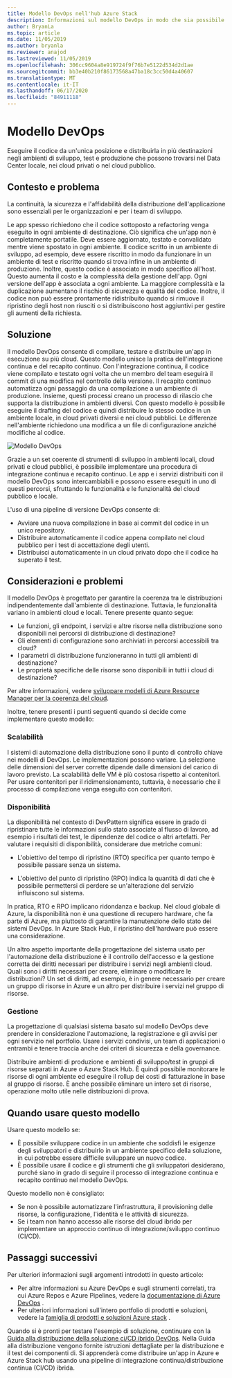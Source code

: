 ```yaml
---
title: Modello DevOps nell'hub Azure Stack
description: Informazioni sul modello DevOps in modo che sia possibile garantire la coerenza tra le distribuzioni in Azure e in hub Azure Stack.
author: BryanLa
ms.topic: article
ms.date: 11/05/2019
ms.author: bryanla
ms.reviewer: anajod
ms.lastreviewed: 11/05/2019
ms.openlocfilehash: 306cc9604a8e919724f9f76b7e5122d534d2d1ae
ms.sourcegitcommit: bb3e40b210f86173568a47ba18c3cc50d4a40607
ms.translationtype: MT
ms.contentlocale: it-IT
ms.lasthandoff: 06/17/2020
ms.locfileid: "84911118"
---
```

# <a name="devops-pattern"></a>Modello DevOps

Eseguire il codice da un'unica posizione e distribuirla in più destinazioni negli ambienti di sviluppo, test e produzione che possono trovarsi nel Data Center locale, nei cloud privati o nel cloud pubblico.

## <a name="context-and-problem"></a>Contesto e problema

La continuità, la sicurezza e l'affidabilità della distribuzione dell'applicazione sono essenziali per le organizzazioni e per i team di sviluppo.

Le app spesso richiedono che il codice sottoposto a refactoring venga eseguito in ogni ambiente di destinazione. Ciò significa che un'app non è completamente portatile. Deve essere aggiornato, testato e convalidato mentre viene spostato in ogni ambiente. Il codice scritto in un ambiente di sviluppo, ad esempio, deve essere riscritto in modo da funzionare in un ambiente di test e riscritto quando si trova infine in un ambiente di produzione. Inoltre, questo codice è associato in modo specifico all'host. Questo aumenta il costo e la complessità della gestione dell'app. Ogni versione dell'app è associata a ogni ambiente. La maggiore complessità e la duplicazione aumentano il rischio di sicurezza e qualità del codice. Inoltre, il codice non può essere prontamente ridistribuito quando si rimuove il ripristino degli host non riusciti o si distribuiscono host aggiuntivi per gestire gli aumenti della richiesta.

## <a name="solution"></a>Soluzione

Il modello DevOps consente di compilare, testare e distribuire un'app in esecuzione su più cloud. Questo modello unisce la pratica dell'integrazione continua e del recapito continuo. Con l'integrazione continua, il codice viene compilato e testato ogni volta che un membro del team eseguirà il commit di una modifica nel controllo della versione. Il recapito continuo automatizza ogni passaggio da una compilazione a un ambiente di produzione. Insieme, questi processi creano un processo di rilascio che supporta la distribuzione in ambienti diversi. Con questo modello è possibile eseguire il drafting del codice e quindi distribuire lo stesso codice in un ambiente locale, in cloud privati diversi e nei cloud pubblici. Le differenze nell'ambiente richiedono una modifica a un file di configurazione anziché modifiche al codice.

![Modello DevOps](media/pattern-cicd-pipeline/hybrid-ci-cd.png)

Grazie a un set coerente di strumenti di sviluppo in ambienti locali, cloud privati e cloud pubblici, è possibile implementare una procedura di integrazione continua e recapito continuo. Le app e i servizi distribuiti con il modello DevOps sono intercambiabili e possono essere eseguiti in uno di questi percorsi, sfruttando le funzionalità e le funzionalità del cloud pubblico e locale.

L'uso di una pipeline di versione DevOps consente di:

- Avviare una nuova compilazione in base ai commit del codice in un unico repository.
- Distribuire automaticamente il codice appena compilato nel cloud pubblico per i test di accettazione degli utenti.
- Distribuisci automaticamente in un cloud privato dopo che il codice ha superato il test.

## <a name="issues-and-considerations"></a>Considerazioni e problemi

Il modello DevOps è progettato per garantire la coerenza tra le distribuzioni indipendentemente dall'ambiente di destinazione. Tuttavia, le funzionalità variano in ambienti cloud e locali. Tenere presente quanto segue:

- Le funzioni, gli endpoint, i servizi e altre risorse nella distribuzione sono disponibili nei percorsi di distribuzione di destinazione?
- Gli elementi di configurazione sono archiviati in percorsi accessibili tra cloud?
- I parametri di distribuzione funzioneranno in tutti gli ambienti di destinazione?
- Le proprietà specifiche delle risorse sono disponibili in tutti i cloud di destinazione?

Per altre informazioni, vedere [sviluppare modelli di Azure Resource Manager per la coerenza del cloud](https://docs.microsoft.com/azure/azure-resource-manager/templates-cloud-consistency).

Inoltre, tenere presenti i punti seguenti quando si decide come implementare questo modello:

### <a name="scalability"></a>Scalabilità

I sistemi di automazione della distribuzione sono il punto di controllo chiave nei modelli di DevOps. Le implementazioni possono variare. La selezione delle dimensioni del server corrette dipende dalle dimensioni del carico di lavoro previsto. La scalabilità delle VM è più costosa rispetto ai contenitori. Per usare contenitori per il ridimensionamento, tuttavia, è necessario che il processo di compilazione venga eseguito con contenitori.

### <a name="availability"></a>Disponibilità

La disponibilità nel contesto di DevPattern significa essere in grado di ripristinare tutte le informazioni sullo stato associate al flusso di lavoro, ad esempio i risultati dei test, le dipendenze del codice o altri artefatti. Per valutare i requisiti di disponibilità, considerare due metriche comuni:

- L'obiettivo del tempo di ripristino (RTO) specifica per quanto tempo è possibile passare senza un sistema.

- L'obiettivo del punto di ripristino (RPO) indica la quantità di dati che è possibile permettersi di perdere se un'alterazione del servizio influiscono sul sistema.

In pratica, RTO e RPO implicano ridondanza e backup. Nel cloud globale di Azure, la disponibilità non è una questione di recupero hardware, che fa parte di Azure, ma piuttosto di garantire la manutenzione dello stato dei sistemi DevOps. In Azure Stack Hub, il ripristino dell'hardware può essere una considerazione.

Un altro aspetto importante della progettazione del sistema usato per l'automazione della distribuzione è il controllo dell'accesso e la gestione corretta dei diritti necessari per distribuire i servizi negli ambienti cloud. Quali sono i diritti necessari per creare, eliminare o modificare le distribuzioni? Un set di diritti, ad esempio, è in genere necessario per creare un gruppo di risorse in Azure e un altro per distribuire i servizi nel gruppo di risorse.

### <a name="manageability"></a>Gestione

La progettazione di qualsiasi sistema basato sul modello DevOps deve prendere in considerazione l'automazione, la registrazione e gli avvisi per ogni servizio nel portfolio. Usare i servizi condivisi, un team di applicazioni o entrambi e tenere traccia anche dei criteri di sicurezza e della governance.

Distribuire ambienti di produzione e ambienti di sviluppo/test in gruppi di risorse separati in Azure o Azure Stack Hub. È quindi possibile monitorare le risorse di ogni ambiente ed eseguire il rollup dei costi di fatturazione in base al gruppo di risorse. È anche possibile eliminare un intero set di risorse, operazione molto utile nelle distribuzioni di prova.

## <a name="when-to-use-this-pattern"></a>Quando usare questo modello

Usare questo modello se:

- È possibile sviluppare codice in un ambiente che soddisfi le esigenze degli sviluppatori e distribuirlo in un ambiente specifico della soluzione, in cui potrebbe essere difficile sviluppare un nuovo codice.
- È possibile usare il codice e gli strumenti che gli sviluppatori desiderano, purché siano in grado di seguire il processo di integrazione continua e recapito continuo nel modello DevOps.

Questo modello non è consigliato:

- Se non è possibile automatizzare l'infrastruttura, il provisioning delle risorse, la configurazione, l'identità e le attività di sicurezza.
- Se i team non hanno accesso alle risorse del cloud ibrido per implementare un approccio continuo di integrazione/sviluppo continuo (CI/CD).

## <a name="next-steps"></a>Passaggi successivi

Per ulteriori informazioni sugli argomenti introdotti in questo articolo:

- Per altre informazioni su Azure DevOps e sugli strumenti correlati, tra cui Azure Repos e Azure Pipelines, vedere la [documentazione di Azure DevOps](/azure/devops) .
- Per ulteriori informazioni sull'intero portfolio di prodotti e soluzioni, vedere la [famiglia di prodotti e soluzioni Azure stack](/azure-stack) .

Quando si è pronti per testare l'esempio di soluzione, continuare con la [Guida alla distribuzione della soluzione ci/CD ibrido DevOps](https://aka.ms/hybriddevopsdeploy). Nella Guida alla distribuzione vengono fornite istruzioni dettagliate per la distribuzione e il test dei componenti di. Si apprenderà come distribuire un'app in Azure e Azure Stack hub usando una pipeline di integrazione continua/distribuzione continua (CI/CD) ibrida.
